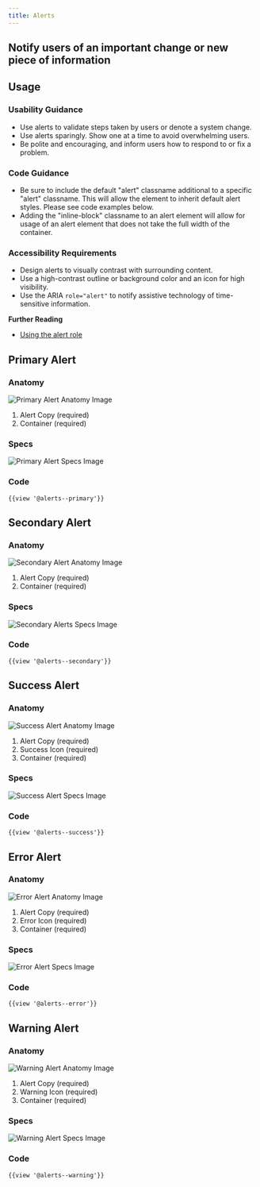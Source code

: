 ```yaml
---
title: Alerts
---
```


## Notify users of an important change or new piece of information

## **Usage**

### **Usability Guidance**

* Use alerts to validate steps taken by users or denote a system change.
* Use alerts sparingly. Show one at a time to avoid overwhelming users.
* Be polite and encouraging, and inform users how to respond to or fix a problem.

### **Code Guidance**

* Be sure to include the default "alert" classname additional to a specific "alert" classname. This will allow the element to inherit default alert styles. Please see code examples below.
* Adding the "inline-block" classname to an alert element will allow for usage of an alert element that does not take the full width of the container.

### **Accessibility Requirements**

* Design alerts to visually contrast with surrounding content.
* Use a high-contrast outline or background color and an icon for high visibility.
* Use the ARIA `role="alert"` to notify assistive technology of time-sensitive information.

**Further Reading**

* [Using the alert role](https://developer.mozilla.org/en-US/build/%!CurrentVersion%!/docs/Web/Accessibility/ARIA/ARIA_Techniques/Using_the_alert_role)

## **Primary Alert**

### **Anatomy**

<img class="doc-images" alt="Primary Alert Anatomy Image" title="Primary Alert Anatomy Image" src="/build/docs/img/Alerts/primaryalert-anatomy.jpg"/>

1. Alert Copy (required)
2. Container (required)


### **Specs**

<img class="doc-images" alt="Primary Alert Specs Image" title="Primary Alert Specs Image" src="/build/docs/img/Alerts/primaryalert-specs.jpg"/>

### **Code**

```
{{view '@alerts--primary'}}
```

## **Secondary Alert**

### **Anatomy**

<img class="doc-images" alt="Secondary Alert Anatomy Image" title="Secondary Alert Anatomy Image" src="/build/docs/img/Alerts/secondaryalert-anatomy.jpg"/>

1. Alert Copy (required)
2. Container (required)

### **Specs**

<img class="doc-images" alt="Secondary Alerts Specs Image" title="Secondary Alerts Specs Image" src="/build/docs/img/Alerts/secondaryalert-specs.jpg"/>

### **Code**

```
{{view '@alerts--secondary'}}
```

## **Success Alert**

### **Anatomy**

<img class="doc-images" alt="Success Alert Anatomy Image" title="Success Alert Anatomy Image" src="/build/docs/img/Alerts/successalert-anatomy.jpg"/>

1. Alert Copy (required)
2. Success Icon (required)
3. Container (required)


### **Specs**

<img class="doc-images" alt="Success Alert Specs Image" title="Success Alert Specs Image" src="/build/docs/img/Alerts/successalert-specs.jpg"/>

### **Code**

```
{{view '@alerts--success'}}
```

## **Error Alert**

### **Anatomy**

<img class="doc-images" alt="Error Alert Anatomy Image" title="Error Alert Anatomy Image" src="/build/docs/img/Alerts/erroralert-anatomy.jpg"/>

1. Alert Copy (required)
2. Error Icon (required)
3. Container (required)


### **Specs**

<img class="doc-images" alt="Error Alert Specs Image" title="Error Alert Specs Image" src="/build/docs/img/Alerts/erroralert-specs.jpg"/>

### **Code**

```
{{view '@alerts--error'}}
```

## **Warning Alert**

### **Anatomy**

<img class="doc-images" alt="Warning Alert Anatomy Image" title="Warning Alert Anatomy Image" src="/build/docs/img/Alerts/warningalert-anatomy.jpg"/>

1. Alert Copy (required)
2. Warning Icon (required)
3. Container (required)


### **Specs**

<img class="doc-images" alt="Warning Alert Specs Image" title="Warning Alert Specs Image" src="/build/docs/img/Alerts/warningalert-specs.jpg"/>

### **Code**

```
{{view '@alerts--warning'}}
```
